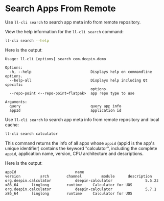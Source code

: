 <!--
SPDX-FileCopyrightText: 2023 UnionTech Software Technology Co., Ltd.

SPDX-License-Identifier: LGPL-3.0-or-later
-->

# Search Apps From Remote

Use `ll-cli search` to search app meta info from remote repository.

View the help information for the `ll-cli search` command:

```bash
ll-cli search --help
```

Here is the output:

```text
Usage: ll-cli [options] search com.deepin.demo

Options:
  -h, --help                           Displays help on commandline options.
  --help-all                           Displays help including Qt specific
                                       options.
  --repo-point <--repo-point=flatpak>  app repo type to use

Arguments:
  query                                query app info
  appId                                application id
```

Use `ll-cli search` to search app meta info from remote repository and local cache:

```bash
ll-cli search calculator
```

This command returns the info of all apps whose `appid` (appid is the app's unique identifier) contains the keyword "calculator", including the complete `appid`, application name, version, CPU architecture and descriptions.

Here is the output:

```text
appId                           name                            version         arch        channel         module      description
org.deepin.calculator           deepin-calculator               5.5.23          x86_64      linglong        runtime     Calculator for UOS
org.deepin.calculator           deepin-calculator               5.7.1           x86_64      linglong        runtime     Calculator for UOS
```
